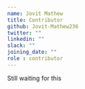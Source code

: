 ```yaml
---
name: Jovit Mathew
title: Contributor
github: Jovit-Mathew236
twitter: ""
linkedin: ""
slack: ""
joining_date: ""
role : contributor
---
```


Still waiting for this

